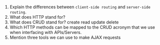 1.  Explain the differences between `client-side routing` and `server-side routing`.
1.  What does HTTP stand for?
1.  What does CRUD stand for?
 create read update delete
1.  Which HTTP methods can be mapped to the CRUD acronym that we use when interfacing with APIs/Servers.
1.  Mention three tools we can use to make AJAX requests